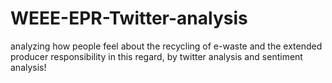 # WEEE-EPR-Twitter-analysis
analyzing how people feel about the recycling of e-waste and the extended producer responsibility in this regard, by twitter analysis and sentiment analysis!

